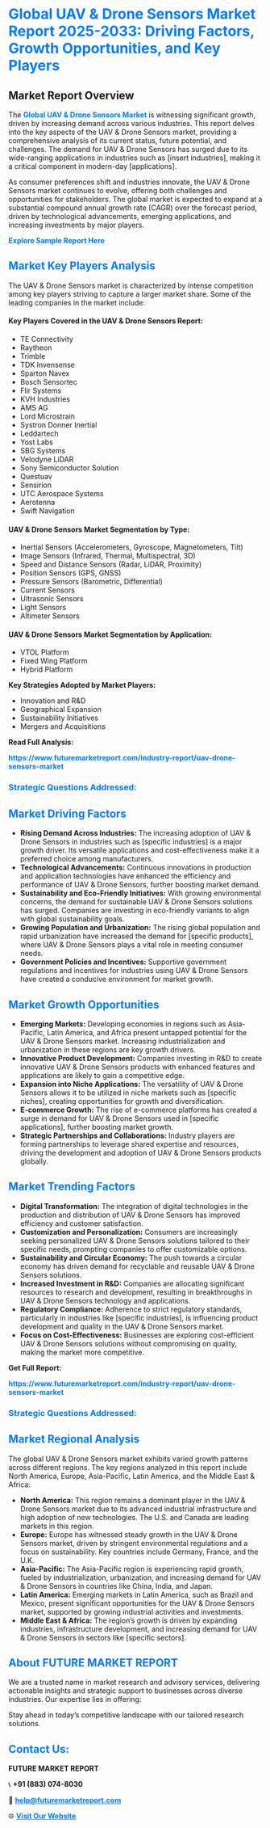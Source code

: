 <h1 style="color: #007BFF;">Global UAV & Drone Sensors Market Report 2025-2033: Driving Factors, Growth Opportunities, and Key Players</h1>

<section id="overview">
<h2>Market Report Overview</h2>
<p>The <a href="https://www.futuremarketreport.com/industry-report/uav-drone-sensors-market" style="color: #007BFF; text-decoration: none;"><strong>Global UAV & Drone Sensors Market</strong></a> is witnessing significant growth, driven by increasing demand across various industries. This report delves into the key aspects of the UAV & Drone Sensors market, providing a comprehensive analysis of its current status, future potential, and challenges. The demand for UAV & Drone Sensors has surged due to its wide-ranging applications in industries such as [insert industries], making it a critical component in modern-day [applications].</p>
<p>As consumer preferences shift and industries innovate, the UAV & Drone Sensors market continues to evolve, offering both challenges and opportunities for stakeholders. The global market is expected to expand at a substantial compound annual growth rate (CAGR) over the forecast period, driven by technological advancements, emerging applications, and increasing investments by major players.</p>
</section>

<section id="overview">
<p><a href="https://www.futuremarketreport.com/request-sample/reportId=115302" style="color: #007BFF; text-decoration: none;"><strong>Explore Sample Report Here</strong></a></p>
</section>

<section id="key-players">
<h2 style="color: #007BFF;">Market Key Players Analysis</h2>
<p>The UAV & Drone Sensors market is characterized by intense competition among key players striving to capture a larger market share. Some of the leading companies in the market include:</p>
<h4>Key Players Covered in the UAV & Drone Sensors Report:</h4>
<ul><li>TE Connectivity</li><li>Raytheon</li><li>Trimble</li><li>TDK Invensense</li><li>Sparton Navex</li><li>Bosch Sensortec</li><li>Flir Systems</li><li>KVH Industries</li><li>AMS AG</li><li>Lord Microstrain</li><li>Systron Donner Inertial</li><li>Leddartech</li><li>Yost Labs</li><li>SBG Systems</li><li>Velodyne LiDAR</li><li>Sony Semiconductor Solution</li><li>Questuav</li><li>Sensirion</li><li>UTC Aerospace Systems</li><li>Aerotenna</li><li>Swift Navigation</li></ul>
<h4>UAV & Drone Sensors Market Segmentation by Type:</h4>
<ul><li>Inertial Sensors (Accelerometers, Gyroscope, Magnetometers, Tilt)</li><li>Image Sensors (Infrared, Thermal, Multispectral, 3D)</li><li>Speed and Distance Sensors (Radar, LiDAR, Proximity)</li><li>Position Sensors (GPS, GNSS)</li><li>Pressure Sensors (Barometric, Differential)</li><li>Current Sensors</li><li>Ultrasonic Sensors</li><li>Light Sensors</li><li>Altimeter Sensors</li></ul>

<h4>UAV & Drone Sensors Market Segmentation by Application:</h4>
<ul><li>VTOL Platform</li><li>Fixed Wing Platform</li><li>Hybrid Platform</li></ul>
<p><strong>Key Strategies Adopted by Market Players:</strong></p>
<ul>
<li>Innovation and R&D</li>
<li>Geographical Expansion</li>
<li>Sustainability Initiatives</li>
<li>Mergers and Acquisitions</li>
</ul>
</section>

<section>
<p><strong>Read Full Analysis: </strong></p><a href="https://www.futuremarketreport.com/industry-report/uav-drone-sensors-market" style="color: #007BFF; text-decoration: none;"><strong>https://www.futuremarketreport.com/industry-report/uav-drone-sensors-market</strong></a>
<h3 style="color: #007BFF;">Strategic Questions Addressed:</h3>
</section>

<section id="driving-factors">
<h2 style="color: #007BFF;">Market Driving Factors</h2>
<ul>
<li><strong>Rising Demand Across Industries:</strong> The increasing adoption of UAV & Drone Sensors in industries such as [specific industries] is a major growth driver. Its versatile applications and cost-effectiveness make it a preferred choice among manufacturers.</li>
<li><strong>Technological Advancements:</strong> Continuous innovations in production and application technologies have enhanced the efficiency and performance of UAV & Drone Sensors, further boosting market demand.</li>
<li><strong>Sustainability and Eco-Friendly Initiatives:</strong> With growing environmental concerns, the demand for sustainable UAV & Drone Sensors solutions has surged. Companies are investing in eco-friendly variants to align with global sustainability goals.</li>
<li><strong>Growing Population and Urbanization:</strong> The rising global population and rapid urbanization have increased the demand for [specific products], where UAV & Drone Sensors plays a vital role in meeting consumer needs.</li>
<li><strong>Government Policies and Incentives:</strong> Supportive government regulations and incentives for industries using UAV & Drone Sensors have created a conducive environment for market growth.</li>
</ul>
</section>

<section id="growth-opportunities">
<h2 style="color: #007BFF;">Market Growth Opportunities</h2>
<ul>
<li><strong>Emerging Markets:</strong> Developing economies in regions such as Asia-Pacific, Latin America, and Africa present untapped potential for the UAV & Drone Sensors market. Increasing industrialization and urbanization in these regions are key growth drivers.</li>
<li><strong>Innovative Product Development:</strong> Companies investing in R&D to create innovative UAV & Drone Sensors products with enhanced features and applications are likely to gain a competitive edge.</li>
<li><strong>Expansion into Niche Applications:</strong> The versatility of UAV & Drone Sensors allows it to be utilized in niche markets such as [specific niches], creating opportunities for growth and diversification.</li>
<li><strong>E-commerce Growth:</strong> The rise of e-commerce platforms has created a surge in demand for UAV & Drone Sensors used in [specific applications], further boosting market growth.</li>
<li><strong>Strategic Partnerships and Collaborations:</strong> Industry players are forming partnerships to leverage shared expertise and resources, driving the development and adoption of UAV & Drone Sensors products globally.</li>
</ul>
</section>

<section id="trending-factors">
<h2 style="color: #007BFF;">Market Trending Factors</h2>
<ul>
<li><strong>Digital Transformation:</strong> The integration of digital technologies in the production and distribution of UAV & Drone Sensors has improved efficiency and customer satisfaction.</li>
<li><strong>Customization and Personalization:</strong> Consumers are increasingly seeking personalized UAV & Drone Sensors solutions tailored to their specific needs, prompting companies to offer customizable options.</li>
<li><strong>Sustainability and Circular Economy:</strong> The push towards a circular economy has driven demand for recyclable and reusable UAV & Drone Sensors solutions.</li>
<li><strong>Increased Investment in R&D:</strong> Companies are allocating significant resources to research and development, resulting in breakthroughs in UAV & Drone Sensors technology and applications.</li>
<li><strong>Regulatory Compliance:</strong> Adherence to strict regulatory standards, particularly in industries like [specific industries], is influencing product development and quality in the UAV & Drone Sensors market.</li>
<li><strong>Focus on Cost-Effectiveness:</strong> Businesses are exploring cost-efficient UAV & Drone Sensors solutions without compromising on quality, making the market more competitive.</li>
</ul>
</section>

<section>
<p><strong>Get Full Report: </strong></p><a href="https://www.futuremarketreport.com/industry-report/uav-drone-sensors-market" style="color: #007BFF; text-decoration: none;"><strong>https://www.futuremarketreport.com/industry-report/uav-drone-sensors-market</strong></a>
<h3 style="color: #007BFF;">Strategic Questions Addressed:</h3>
</section>


<section id="regional-analysis">
<h2 style="color: #007BFF;">Market Regional Analysis</h2>
<p>The global UAV & Drone Sensors market exhibits varied growth patterns across different regions. The key regions analyzed in this report include North America, Europe, Asia-Pacific, Latin America, and the Middle East & Africa:</p>
<ul>
<li><strong>North America:</strong> This region remains a dominant player in the UAV & Drone Sensors market due to its advanced industrial infrastructure and high adoption of new technologies. The U.S. and Canada are leading markets in this region.</li>
<li><strong>Europe:</strong> Europe has witnessed steady growth in the UAV & Drone Sensors market, driven by stringent environmental regulations and a focus on sustainability. Key countries include Germany, France, and the U.K.</li>
<li><strong>Asia-Pacific:</strong> The Asia-Pacific region is experiencing rapid growth, fueled by industrialization, urbanization, and increasing demand for UAV & Drone Sensors in countries like China, India, and Japan.</li>
<li><strong>Latin America:</strong> Emerging markets in Latin America, such as Brazil and Mexico, present significant opportunities for the UAV & Drone Sensors market, supported by growing industrial activities and investments.</li>
<li><strong>Middle East & Africa:</strong> The region’s growth is driven by expanding industries, infrastructure development, and increasing demand for UAV & Drone Sensors in sectors like [specific sectors].</li>
</ul>
</section>

<footer>
<h2 style="color: #007BFF;">About FUTURE MARKET REPORT</h2>
<p>We are a trusted name in market research and advisory services, delivering actionable insights and strategic support to businesses across diverse industries. Our expertise lies in offering:</p>

<p>Stay ahead in today’s competitive landscape with our tailored research solutions.</p>

<h2 style="color: #007BFF;">Contact Us:</h2>
<p><strong>FUTURE MARKET REPORT</strong></p>
<p>📞 <strong>+91 (883) 074-8030</strong></p>
<p>📧 <strong><a href="mailto:help@futuremarketreport.com" style="color: #007BFF;">help@futuremarketreport.com</a></strong></p>
<p>🌐 <strong><a href="https://www.futuremarketreport.com/" style="color: #007BFF;">Visit Our Website</a></strong></p>
</footer>